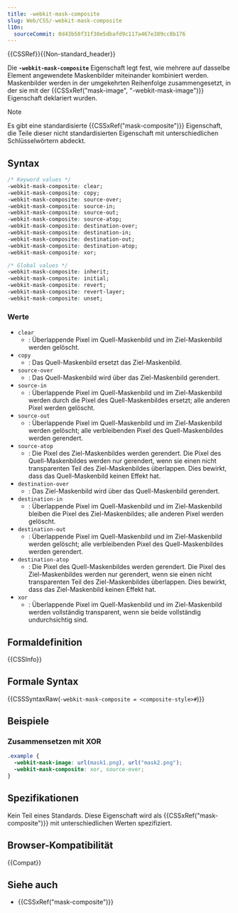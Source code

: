 ```yaml
---
title: -webkit-mask-composite
slug: Web/CSS/-webkit-mask-composite
l10n:
  sourceCommit: 0d43b58f31f30e5dbafd9c117a467e389cc8b176
---
```


{{CSSRef}}{{Non-standard_header}}

Die **`-webkit-mask-composite`** Eigenschaft legt fest, wie mehrere auf dasselbe Element angewendete Maskenbilder miteinander kombiniert werden. Maskenbilder werden in der umgekehrten Reihenfolge zusammengesetzt, in der sie mit der {{CSSxRef("mask-image", "-webkit-mask-image")}} Eigenschaft deklariert wurden.

> [!NOTE]
> Es gibt eine standardisierte {{CSSxRef("mask-composite")}} Eigenschaft, die Teile dieser nicht standardisierten Eigenschaft mit unterschiedlichen Schlüsselwörtern abdeckt.

## Syntax

```css
/* Keyword values */
-webkit-mask-composite: clear;
-webkit-mask-composite: copy;
-webkit-mask-composite: source-over;
-webkit-mask-composite: source-in;
-webkit-mask-composite: source-out;
-webkit-mask-composite: source-atop;
-webkit-mask-composite: destination-over;
-webkit-mask-composite: destination-in;
-webkit-mask-composite: destination-out;
-webkit-mask-composite: destination-atop;
-webkit-mask-composite: xor;

/* Global values */
-webkit-mask-composite: inherit;
-webkit-mask-composite: initial;
-webkit-mask-composite: revert;
-webkit-mask-composite: revert-layer;
-webkit-mask-composite: unset;
```

### Werte

- `clear`
  - : Überlappende Pixel im Quell-Maskenbild und im Ziel-Maskenbild werden gelöscht.
- `copy`
  - : Das Quell-Maskenbild ersetzt das Ziel-Maskenbild.
- `source-over`
  - : Das Quell-Maskenbild wird über das Ziel-Maskenbild gerendert.
- `source-in`
  - : Überlappende Pixel im Quell-Maskenbild und im Ziel-Maskenbild werden durch die Pixel des Quell-Maskenbildes ersetzt; alle anderen Pixel werden gelöscht.
- `source-out`
  - : Überlappende Pixel im Quell-Maskenbild und im Ziel-Maskenbild werden gelöscht; alle verbleibenden Pixel des Quell-Maskenbildes werden gerendert.
- `source-atop`
  - : Die Pixel des Ziel-Maskenbildes werden gerendert. Die Pixel des Quell-Maskenbildes werden nur gerendert, wenn sie einen nicht transparenten Teil des Ziel-Maskenbildes überlappen. Dies bewirkt, dass das Quell-Maskenbild keinen Effekt hat.
- `destination-over`
  - : Das Ziel-Maskenbild wird über das Quell-Maskenbild gerendert.
- `destination-in`
  - : Überlappende Pixel im Quell-Maskenbild und im Ziel-Maskenbild bleiben die Pixel des Ziel-Maskenbildes; alle anderen Pixel werden gelöscht.
- `destination-out`
  - : Überlappende Pixel im Quell-Maskenbild und im Ziel-Maskenbild werden gelöscht; alle verbleibenden Pixel des Quell-Maskenbildes werden gerendert.
- `destination-atop`
  - : Die Pixel des Quell-Maskenbildes werden gerendert. Die Pixel des Ziel-Maskenbildes werden nur gerendert, wenn sie einen nicht transparenten Teil des Ziel-Maskenbildes überlappen. Dies bewirkt, dass das Ziel-Maskenbild keinen Effekt hat.
- `xor`
  - : Überlappende Pixel im Quell-Maskenbild und im Ziel-Maskenbild werden vollständig transparent, wenn sie beide vollständig undurchsichtig sind.

## Formaldefinition

{{CSSInfo}}

## Formale Syntax

{{CSSSyntaxRaw(`-webkit-mask-composite = <composite-style>#`)}}

## Beispiele

### Zusammensetzen mit XOR

```css
.example {
  -webkit-mask-image: url(mask1.png), url("mask2.png");
  -webkit-mask-composite: xor, source-over;
}
```

## Spezifikationen

Kein Teil eines Standards. Diese Eigenschaft wird als {{CSSxRef("mask-composite")}} mit unterschiedlichen Werten spezifiziert.

## Browser-Kompatibilität

{{Compat}}

## Siehe auch

- {{CSSxRef("mask-composite")}}
